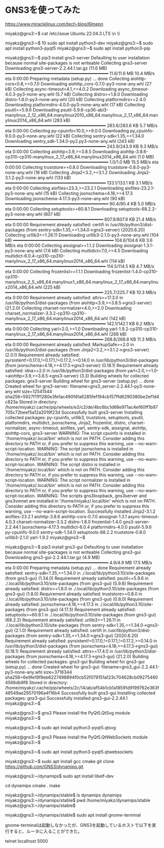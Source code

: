 # GNS3を使ってみた

https://www.miraclelinux.com/tech-blog/6lmepn

miyakz@gns3:~$ cat /etc/issue
Ubuntu 22.04.3 LTS \n \l

miyakz@gns3:~$ 
   10  sudo apt install python3-dev
miyakz@gns3:~$ sudo apt install python3-pyqt5
miyakz@gns3:~$ sudo apt install python3-pip


miyakz@gns3:~$ pip3 install gns3-server
Defaulting to user installation because normal site-packages is not writeable
Collecting gns3-server
  Downloading gns3-server-2.2.44.1.tar.gz (11.6 MB)
     ━━━━━━━━━━━━━━━━━━━━━━━━━━━━━━━━━━━━━━━━ 11.6/11.6 MB 10.4 MB/s eta 0:00:00
  Preparing metadata (setup.py) ... done
Collecting aiohttp-cors<0.8,>=0.7.0
  Downloading aiohttp_cors-0.7.0-py3-none-any.whl (27 kB)
Collecting async-timeout<4.1,>=4.0.2
  Downloading async_timeout-4.0.3-py3-none-any.whl (5.7 kB)
Collecting distro>=1.8.0
  Downloading distro-1.8.0-py3-none-any.whl (20 kB)
Collecting platformdirs>=2.4.0
  Downloading platformdirs-4.0.0-py3-none-any.whl (17 kB)
Collecting psutil==5.9.6
  Downloading psutil-5.9.6-cp36-abi3-manylinux_2_12_x86_64.manylinux2010_x86_64.manylinux_2_17_x86_64.manylinux2014_x86_64.whl (283 kB)
     ━━━━━━━━━━━━━━━━━━━━━━━━━━━━━━━━━━━━━━━ 283.6/283.6 KB 5.7 MB/s eta 0:00:00
Collecting py-cpuinfo<10.0,>=9.0.0
  Downloading py_cpuinfo-9.0.0-py3-none-any.whl (22 kB)
Collecting sentry-sdk<1.35,==1.34.0
  Downloading sentry_sdk-1.34.0-py2.py3-none-any.whl (243 kB)
     ━━━━━━━━━━━━━━━━━━━━━━━━━━━━━━━━━━━━━━━ 243.9/243.9 KB 9.3 MB/s eta 0:00:00
Collecting aiohttp<3.9,>=3.8.5
  Downloading aiohttp-3.8.6-cp310-cp310-manylinux_2_17_x86_64.manylinux2014_x86_64.whl (1.0 MB)
     ━━━━━━━━━━━━━━━━━━━━━━━━━━━━━━━━━━━━━━━━ 1.0/1.0 MB 15.5 MB/s eta 0:00:00
Collecting truststore>=0.8.0
  Downloading truststore-0.8.0-py3-none-any.whl (16 kB)
Collecting Jinja2<3.2,>=3.1.2
  Downloading Jinja2-3.1.2-py3-none-any.whl (133 kB)
     ━━━━━━━━━━━━━━━━━━━━━━━━━━━━━━━━━━━━━━━ 133.1/133.1 KB 3.1 MB/s eta 0:00:00
Collecting aiofiles<23.3,>=23.2.1
  Downloading aiofiles-23.2.1-py3-none-any.whl (15 kB)
Collecting jsonschema<4.18,>=4.17.3
  Downloading jsonschema-4.17.3-py3-none-any.whl (90 kB)
     ━━━━━━━━━━━━━━━━━━━━━━━━━━━━━━━━━━━━━━━━ 90.4/90.4 KB 5.0 MB/s eta 0:00:00
Collecting setuptools>=60.8.1
  Downloading setuptools-68.2.2-py3-none-any.whl (807 kB)
     ━━━━━━━━━━━━━━━━━━━━━━━━━━━━━━━━━━━━━━ 807.9/807.9 KB 21.4 MB/s eta 0:00:00
Requirement already satisfied: certifi in /usr/lib/python3/dist-packages (from sentry-sdk<1.35,==1.34.0->gns3-server) (2020.6.20)
Collecting urllib3>=1.26.11
  Downloading urllib3-2.1.0-py3-none-any.whl (104 kB)
     ━━━━━━━━━━━━━━━━━━━━━━━━━━━━━━━━━━━━━━━ 104.6/104.6 KB 3.6 MB/s eta 0:00:00
Collecting aiosignal>=1.1.2
  Downloading aiosignal-1.3.1-py3-none-any.whl (7.6 kB)
Collecting multidict<7.0,>=4.5
  Downloading multidict-6.0.4-cp310-cp310-manylinux_2_17_x86_64.manylinux2014_x86_64.whl (114 kB)
     ━━━━━━━━━━━━━━━━━━━━━━━━━━━━━━━━━━━━━━━ 114.5/114.5 KB 4.7 MB/s eta 0:00:00
Collecting frozenlist>=1.1.1
  Downloading frozenlist-1.4.0-cp310-cp310-manylinux_2_5_x86_64.manylinux1_x86_64.manylinux_2_17_x86_64.manylinux2014_x86_64.whl (225 kB)
     ━━━━━━━━━━━━━━━━━━━━━━━━━━━━━━━━━━━━━━ 225.7/225.7 KB 10.3 MB/s eta 0:00:00
Requirement already satisfied: attrs>=17.3.0 in /usr/lib/python3/dist-packages (from aiohttp<3.9,>=3.8.5->gns3-server) (21.2.0)
Collecting charset-normalizer<4.0,>=2.0
  Downloading charset_normalizer-3.3.2-cp310-cp310-manylinux_2_17_x86_64.manylinux2014_x86_64.whl (142 kB)
     ━━━━━━━━━━━━━━━━━━━━━━━━━━━━━━━━━━━━━━━ 142.1/142.1 KB 6.2 MB/s eta 0:00:00
Collecting yarl<2.0,>=1.0
  Downloading yarl-1.9.2-cp310-cp310-manylinux_2_17_x86_64.manylinux2014_x86_64.whl (268 kB)
     ━━━━━━━━━━━━━━━━━━━━━━━━━━━━━━━━━━━━━━ 268.8/268.8 KB 11.3 MB/s eta 0:00:00
Requirement already satisfied: MarkupSafe>=2.0 in /usr/lib/python3/dist-packages (from Jinja2<3.2,>=3.1.2->gns3-server) (2.0.1)
Requirement already satisfied: pyrsistent!=0.17.0,!=0.17.1,!=0.17.2,>=0.14.0 in /usr/lib/python3/dist-packages (from jsonschema<4.18,>=4.17.3->gns3-server) (0.18.1)
Requirement already satisfied: idna>=2.0 in /usr/lib/python3/dist-packages (from yarl<2.0,>=1.0->aiohttp<3.9,>=3.8.5->gns3-server) (3.3)
Building wheels for collected packages: gns3-server
  Building wheel for gns3-server (setup.py) ... done
  Created wheel for gns3-server: filename=gns3_server-2.2.44.1-py3-none-any.whl size=12541544 sha256=5927f11f1280e3fe1ac490f4fa6285fef194cb157ffd6290380be2ef1d4c823a
  Stored in directory: /home/miyakz/.cache/pip/wheels/e2/c2/de/4bc6bc1d68e971ac4ef60ff1b97705c72beef5a12a2019f23d
Successfully built gns3-server
Installing collected packages: py-cpuinfo, urllib3, truststore, setuptools, psutil, platformdirs, multidict, jsonschema, Jinja2, frozenlist, distro, charset-normalizer, async-timeout, aiofiles, yarl, sentry-sdk, aiosignal, aiohttp, aiohttp-cors, gns3-server
  WARNING: The script cpuinfo is installed in '/home/miyakz/.local/bin' which is not on PATH.
  Consider adding this directory to PATH or, if you prefer to suppress this warning, use --no-warn-script-location.
  WARNING: The script jsonschema is installed in '/home/miyakz/.local/bin' which is not on PATH.
  Consider adding this directory to PATH or, if you prefer to suppress this warning, use --no-warn-script-location.
  WARNING: The script distro is installed in '/home/miyakz/.local/bin' which is not on PATH.
  Consider adding this directory to PATH or, if you prefer to suppress this warning, use --no-warn-script-location.
  WARNING: The script normalizer is installed in '/home/miyakz/.local/bin' which is not on PATH.
  Consider adding this directory to PATH or, if you prefer to suppress this warning, use --no-warn-script-location.
  WARNING: The scripts gns3loopback, gns3server and gns3vmnet are installed in '/home/miyakz/.local/bin' which is not on PATH.
  Consider adding this directory to PATH or, if you prefer to suppress this warning, use --no-warn-script-location.
Successfully installed Jinja2-3.1.2 aiofiles-23.2.1 aiohttp-3.8.6 aiohttp-cors-0.7.0 aiosignal-1.3.1 async-timeout-4.0.3 charset-normalizer-3.3.2 distro-1.8.0 frozenlist-1.4.0 gns3-server-2.2.44.1 jsonschema-4.17.3 multidict-6.0.4 platformdirs-4.0.0 psutil-5.9.6 py-cpuinfo-9.0.0 sentry-sdk-1.34.0 setuptools-68.2.2 truststore-0.8.0 urllib3-2.1.0 yarl-1.9.2
miyakz@gns3:~$ 

miyakz@gns3:~$ pip3 install gns3-gui 
Defaulting to user installation because normal site-packages is not writeable
Collecting gns3-gui
  Downloading gns3-gui-2.2.44.1.tar.gz (4.9 MB)
     ━━━━━━━━━━━━━━━━━━━━━━━━━━━━━━━━━━━━━━━━ 4.9/4.9 MB 17.5 MB/s eta 0:00:00
  Preparing metadata (setup.py) ... done
Requirement already satisfied: sentry-sdk<1.35,==1.34.0 in ./.local/lib/python3.10/site-packages (from gns3-gui) (1.34.0)
Requirement already satisfied: psutil==5.9.6 in ./.local/lib/python3.10/site-packages (from gns3-gui) (5.9.6)
Requirement already satisfied: distro>=1.8.0 in ./.local/lib/python3.10/site-packages (from gns3-gui) (1.8.0)
Requirement already satisfied: truststore>=0.8.0 in ./.local/lib/python3.10/site-packages (from gns3-gui) (0.8.0)
Requirement already satisfied: jsonschema<4.18,>=4.17.3 in ./.local/lib/python3.10/site-packages (from gns3-gui) (4.17.3)
Requirement already satisfied: setuptools>=60.8.1 in ./.local/lib/python3.10/site-packages (from gns3-gui) (68.2.2)
Requirement already satisfied: urllib3>=1.26.11 in ./.local/lib/python3.10/site-packages (from sentry-sdk<1.35,==1.34.0->gns3-gui) (2.1.0)
Requirement already satisfied: certifi in /usr/lib/python3/dist-packages (from sentry-sdk<1.35,==1.34.0->gns3-gui) (2020.6.20)
Requirement already satisfied: pyrsistent!=0.17.0,!=0.17.1,!=0.17.2,>=0.14.0 in /usr/lib/python3/dist-packages (from jsonschema<4.18,>=4.17.3->gns3-gui) (0.18.1)
Requirement already satisfied: attrs>=17.4.0 in /usr/lib/python3/dist-packages (from jsonschema<4.18,>=4.17.3->gns3-gui) (21.2.0)
Building wheels for collected packages: gns3-gui
  Building wheel for gns3-gui (setup.py) ... done
  Created wheel for gns3-gui: filename=gns3_gui-2.2.44.1-py3-none-any.whl size=3716344 sha256=6e9fe19f9eb6227498894f0cb52f079151a123c704628cb092754604566db9f8
  Stored in directory: /home/miyakz/.cache/pip/wheels/2c/14/ab/af54b1cb1a18591d9199762e363f48549ae29570196a4f16b4
Successfully built gns3-gui
Installing collected packages: gns3-gui
Successfully installed gns3-gui-2.2.44.1
miyakz@gns3:~$ 

miyakz@gns3:~$ gns3
Please install the PyQt5.QtSvg module
miyakz@gns3:~$ 

miyakz@gns3:~$ sudo apt install python3-pyqt5.qtsvg 

miyakz@gns3:~$ gns3
Please install the PyQt5.QtWebSockets module
miyakz@gns3:~$ 

miyakz@gns3:~$ sudo apt install python3-pyqt5.qtwebsockets 



miyakz@gns3:~$ sudo apt install  gcc cmake
git clone https://github.com/GNS3/dynamips.git

miyakz@gns3:~/dynamips$ sudo apt install libelf-dev 

cd dynamips
cmake .
make

miyakz@gns3:~/dynamips/stable$ ls dynamips 
dynamips
miyakz@gns3:~/dynamips/stable$ pwd
/home/miyakz/dynamips/stable
miyakz@gns3:~/dynamips/stable$ 

miyakz@gns3:~/dynamips/stable$ sudo apt install gnome-terminal

gnome-terminalは起動しなかったが、GNS3を起動しているホストで以下を実行すると、ルータに入ることができた。

telnet localhost 5000


